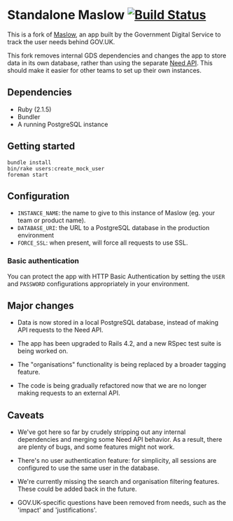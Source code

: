 # Standalone Maslow [![Build Status](https://travis-ci.org/JordanHatch/maslow-standalone.png?branch=master)](https://travis-ci.org/JordanHatch/maslow-standalone)

This is a fork of [Maslow](https://github.com/alphagov/maslow), an app built by
the Government Digital Service to track the user needs behind GOV.UK.

This fork removes internal GDS dependencies and changes the app to store data
in its own database, rather than using the separate
[Need API](https://github.com/alphagov/govuk_need_api). This should make
it easier for other teams to set up their own instances.

## Dependencies

- Ruby (2.1.5)
- Bundler
- A running PostgreSQL instance

## Getting started

    bundle install
    bin/rake users:create_mock_user
    foreman start

## Configuration

- `INSTANCE_NAME`: the name to give to this instance of Maslow (eg. your team or
  product name).
- `DATABASE_URI`: the URL to a PostgreSQL database in the production environment
- `FORCE_SSL`: when present, will force all requests to use SSL.

### Basic authentication

You can protect the app with HTTP Basic Authentication by setting the `USER` and
`PASSWORD` configurations appropriately in your environment.

## Major changes

- Data is now stored in a local PostgreSQL database, instead of making API
  requests to the Need API.

- The app has been upgraded to Rails 4.2, and a new RSpec test suite is being
  worked on.

- The "organisations" functionality is being replaced by a broader tagging
  feature.

- The code is being gradually refactored now that we are no longer making
  requests to an external API.

## Caveats

- We've got here so far by crudely stripping out any internal dependencies and
merging some Need API behavior. As a result, there are plenty of bugs, and some
features might not work.

- There's no user authentication feature: for simplicity, all sessions are
configured to use the same user in the database.

- We're currently missing the search and organisation filtering features. These
could be added back in the future.

- GOV.UK-specific questions have been removed from needs, such as the 'impact'
and 'justifications'.
